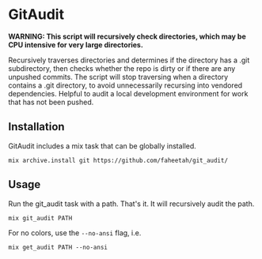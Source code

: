 # GitAudit

**WARNING: This script will recursively check directories, which may be CPU intensive for very large directories.**

Recursively traverses directories and determines if the directory has a .git subdirectory, then checks whether the repo is dirty or if there are any unpushed commits. The script will stop traversing when a directory contains a .git directory, to avoid unnecessarily recursing into vendored dependencies. Helpful to audit a local development environment for work that has not been pushed.

## Installation

GitAudit includes a mix task that can be globally installed.

`mix archive.install git https://github.com/faheetah/git_audit/`

## Usage

Run the git_audit task with a path. That's it. It will recursively audit the path.

`mix git_audit PATH`

For no colors, use the `--no-ansi` flag, i.e.

`mix get_audit PATH --no-ansi`
